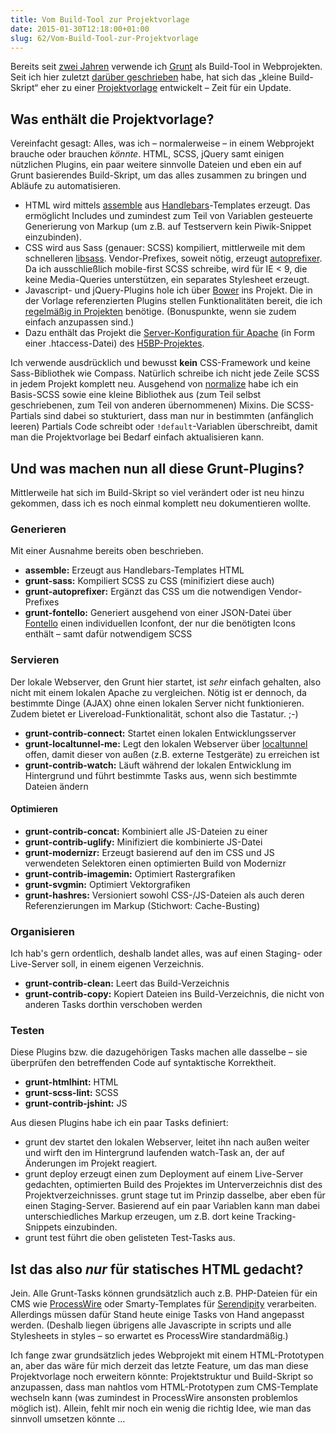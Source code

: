 ```yaml
---
title: Vom Build-Tool zur Projektvorlage
date: 2015-01-30T12:18:00+01:00
slug: 62/Vom-Build-Tool-zur-Projektvorlage
---
```


Bereits seit [zwei Jahren](/archiv/36/Mein-neues-Build-Tool-Grunt.html) verwende ich [Grunt](http://gruntjs.com) als Build-Tool in Webprojekten. Seit ich hier zuletzt [darüber geschrieben](/archiv/38/Build-Skript-Errata.html) habe, hat sich das „kleine Build-Skript“ eher zu einer [Projektvorlage](https://github.com/yellowled/yl-bp) entwickelt – Zeit für ein Update.

## Was enthält die Projektvorlage?

Vereinfacht gesagt: Alles, was ich – normalerweise – in einem Webprojekt brauche oder brauchen _könnte_. HTML, SCSS, jQuery samt einigen nützlichen Plugins, ein paar weitere sinnvolle Dateien und eben ein auf Grunt basierendes Build-Skript, um das alles zusammen zu bringen und Abläufe zu automatisieren.

-   HTML wird mittels [assemble](http://assemble.io) aus [Handlebars](http://handlebarsjs.com)\-Templates erzeugt. Das ermöglicht Includes und zumindest zum Teil von Variablen gesteuerte Generierung von Markup (um z.B. auf Testservern kein Piwik-Snippet einzubinden).
-   CSS wird aus Sass (genauer: SCSS) kompiliert, mittlerweile mit dem schnelleren [libsass](http://libsass.org). Vendor-Prefixes, soweit nötig, erzeugt [autoprefixer](https://github.com/nDmitry/grunt-autoprefixer). Da ich ausschließlich mobile-first SCSS schreibe, wird für IE < 9, die keine Media-Queries unterstützen, ein separates Stylesheet erzeugt.
-   Javascript- und jQuery-Plugins hole ich über [Bower](/archiv/46/Asset-Verwaltung-mit-Bower.html) ins Projekt. Die in der Vorlage referenzierten Plugins stellen Funktionalitäten bereit, die ich [regelmäßig in Projekten](/archiv/55/Mein-jQuery-Armeemesser.html) benötige. (Bonuspunkte, wenn sie zudem einfach anzupassen sind.)
-   Dazu enthält das Projekt die [Server-Konfiguration für Apache](https://github.com/h5bp/server-configs-apache) (in Form einer .htaccess-Datei) des [H5BP-Projektes](https://h5bp.github.io).

Ich verwende ausdrücklich und bewusst **kein** CSS-Framework und keine Sass-Bibliothek wie Compass. Natürlich schreibe ich nicht jede Zeile SCSS in jedem Projekt komplett neu. Ausgehend von [normalize](http://necolas.github.io/normalize.css/) habe ich ein Basis-SCSS sowie eine kleine Bibliothek aus (zum Teil selbst geschriebenen, zum Teil von anderen übernommenen) Mixins. Die SCSS-Partials sind dabei so stukturiert, dass man nur in bestimmten (anfänglich leeren) Partials Code schreibt oder `!default`\-Variablen überschreibt, damit man die Projektvorlage bei Bedarf einfach aktualisieren kann.

## Und was machen nun all diese Grunt-Plugins?

Mittlerweile hat sich im Build-Skript so viel verändert oder ist neu hinzu gekommen, dass ich es noch einmal komplett neu dokumentieren wollte.

### Generieren

Mit einer Ausnahme bereits oben beschrieben.

-   **assemble:** Erzeugt aus Handlebars-Templates HTML
-   **grunt-sass:** Kompiliert SCSS zu CSS (minifiziert diese auch)
-   **grunt-autoprefixer:** Ergänzt das CSS um die notwendigen Vendor-Prefixes
-   **grunt-fontello:** Generiert ausgehend von einer JSON-Datei über [Fontello](http://fontello.com) einen individuellen Iconfont, der nur die benötigten Icons enthält – samt dafür notwendigem SCSS

### Servieren

Der lokale Webserver, den Grunt hier startet, ist _sehr_ einfach gehalten, also nicht mit einem lokalen Apache zu vergleichen. Nötig ist er dennoch, da bestimmte Dinge (AJAX) ohne einen lokalen Server nicht funktionieren. Zudem bietet er Livereload-Funktionalität, schont also die Tastatur. ;-)

-   **grunt-contrib-connect:** Startet einen lokalen Entwicklungsserver
-   **grunt-localtunnel-me:** Legt den lokalen Webserver über [localtunnel](http://localtunnel.me) offen, damit dieser von außen (z.B. externe Testgeräte) zu erreichen ist
-   **grunt-contrib-watch:** Läuft während der lokalen Entwicklung im Hintergrund und führt bestimmte Tasks aus, wenn sich bestimmte Dateien ändern

#### Optimieren

-   **grunt-contrib-concat:** Kombiniert alle JS-Dateien zu einer
-   **grunt-contrib-uglify:** Minifiziert die kombinierte JS-Datei
-   **grunt-modernizr:** Erzeugt basierend auf den im CSS und JS verwendeten Selektoren einen optimierten Build von Modernizr
-   **grunt-contrib-imagemin:** Optimiert Rastergrafiken
-   **grunt-svgmin:** Optimiert Vektorgrafiken
-   **grunt-hashres:** Versioniert sowohl CSS-/JS-Dateien als auch deren Referenzierungen im Markup (Stichwort: Cache-Busting)

### Organisieren

Ich hab's gern ordentlich, deshalb landet alles, was auf einen Staging- oder Live-Server soll, in einem eigenen Verzeichnis.

-   **grunt-contrib-clean:** Leert das Build-Verzeichnis
-   **grunt-contrib-copy:** Kopiert Dateien ins Build-Verzeichnis, die nicht von anderen Tasks dorthin verschoben werden

### Testen

Diese Plugins bzw. die dazugehörigen Tasks machen alle dasselbe – sie überprüfen den betreffenden Code auf syntaktische Korrektheit.

-   **grunt-htmlhint:** HTML
-   **grunt-scss-lint:** SCSS
-   **grunt-contrib-jshint:** JS

Aus diesen Plugins habe ich ein paar Tasks definiert:

-   grunt dev startet den lokalen Webserver, leitet ihn nach außen weiter und wirft den im Hintergrund laufenden watch-Task an, der auf Änderungen im Projekt reagiert.
-   grunt deploy erzeugt einen zum Deployment auf einem Live-Server gedachten, optimierten Build des Projektes im Unterverzeichnis dist des Projektverzeichnisses. grunt stage tut im Prinzip dasselbe, aber eben für einen Staging-Server. Basierend auf ein paar Variablen kann man dabei unterschiedliches Markup erzeugen, um z.B. dort keine Tracking-Snippets einzubinden.
-   grunt test führt die oben gelisteten Test-Tasks aus.

## Ist das also _nur_ für statisches HTML gedacht?

Jein. Alle Grunt-Tasks können grundsätzlich auch z.B. PHP-Dateien für ein CMS wie [ProcessWire](http://processwire.com) oder Smarty-Templates für [Serendipity](http://s9y.org) verarbeiten. Allerdings müssen dafür Stand heute einige Tasks von Hand angepasst werden. (Deshalb liegen übrigens alle Javascripte in scripts und alle Stylesheets in styles – so erwartet es ProcessWire standardmäßig.)

Ich fange zwar grundsätzlich jedes Webprojekt mit einem HTML-Prototypen an, aber das wäre für mich derzeit das letzte Feature, um das man diese Projektvorlage noch erweitern könnte: Projektstruktur und Build-Skript so anzupassen, dass man nahtlos vom HTML-Prototypen zum CMS-Template wechseln kann (was zumindest in ProcessWire ansonsten problemlos möglich ist). Allein, fehlt mir noch ein wenig die richtig Idee, wie man das sinnvoll umsetzen könnte …
